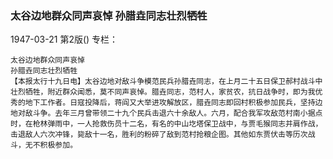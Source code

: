 ### 太谷边地群众同声哀悼  孙腊垚同志壮烈牺牲

1947-03-21
第2版()
专栏：

    太谷边地群众同声哀悼
    孙腊垚同志壮烈牺牲
    【本报太行十九日电】太谷边地对敌斗争模范民兵孙腊垚同志，在上月二十五日保卫郝村战斗中壮烈牺牲，附近群众闻悉，莫不同声哀悼。腊垚同志，范村人，家贫农，抗日战争时，即为我优秀的地下工作者。日寇投降后，蒋阎又大举进攻解放区，腊垚同志即回村积极参加民兵，坚持边地对敌斗争。去年三月曾带领二十九个民兵击退六十余敌人。六月，配合我军攻敌范村南小据点时，在枪林弹雨中，一人抢救伤员十二名，有名的中山圪塔保卫战中，与贾毛猴同志并肩作战，击退敌人六次冲锋，毙敌十一名，胜利的粉碎了敌到范村抢粮企图。其他如东贾伏击等历次战斗，无不积极参加。
